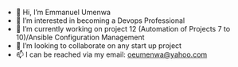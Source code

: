 - 👋 Hi, I’m Emmanuel Umenwa
- 👀 I’m interested in becoming a Devops Professional
- 🌱 I’m currently working on project 12 (Automation of Projects 7 to 10)/Ansible Configuration Management
- 💞️ I’m looking to collaborate on any start up project
- 📫 I can be reached via my email: oeumenwa@yahoo.com

<!---
eoumenwa/eoumenwa is a ✨ special ✨ repository because its `README.md` (this file) appears on your GitHub profile.
You can click the Preview link to take a look at your changes.
--->

